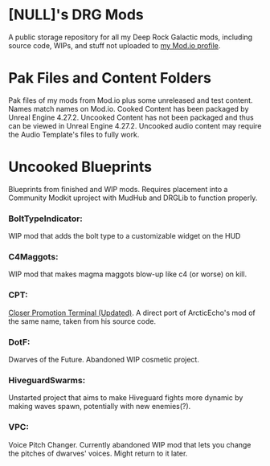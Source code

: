 # [NULL]'s DRG Mods
A public storage repository for all my Deep Rock Galactic mods, including source code, WIPs, and stuff not uploaded to [my Mod.io profile](https://mod.io/u/null26/).

# Pak Files and Content Folders
  Pak files of my mods from Mod.io plus some unreleased and test content. Names match names on Mod.io. Cooked Content has been packaged by Unreal Engine 4.27.2. Uncooked Content has not been packaged and thus can be viewed in Unreal Engine 4.27.2. Uncooked audio content may require the Audio Template's files to fully work.

# Uncooked Blueprints
  Blueprints from finished and WIP mods. Requires placement into a Community Modkit uproject with MudHub and DRGLib to function properly.
  
### BoltTypeIndicator:
  WIP mod that adds the bolt type to a customizable widget on the HUD
  
### C4Maggots:
  WIP mod that makes magma maggots blow-up like c4 (or worse) on kill.
  
### CPT:
  [Closer Promotion Terminal (Updated)](https://mod.io/g/drg/m/closer-promotion-terminal-updated). A direct port of ArcticEcho's mod of the same name, taken from his source code.
  
### DotF:
  Dwarves of the Future. Abandoned WIP cosmetic project.
  
### HiveguardSwarms:
  Unstarted project that aims to make Hiveguard fights more dynamic by making waves spawn, potentially with new enemies(?).
  
### VPC:
  Voice Pitch Changer. Currently abandoned WIP mod that lets you change the pitches of dwarves' voices. Might return to it later.
  
